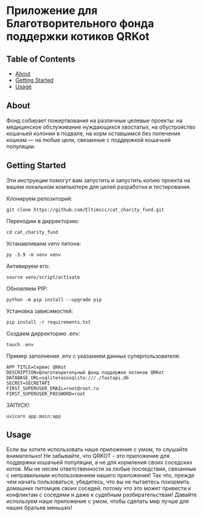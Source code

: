 # Приложение для Благотворительного фонда поддержки котиков QRKot



## Table of Contents

- [About](#about)
- [Getting Started](#getting_started)
- [Usage](#usage)

## About <a name = "about"></a>

Фонд собирает пожертвования на различные целевые проекты: на медицинское обслуживание нуждающихся хвостатых, на обустройство кошачьей колонии в подвале, на корм оставшимся без попечения кошкам — на любые цели, связанные с поддержкой кошачьей популяции.

## Getting Started <a name = "getting_started"></a>

Эти инструкции помогут вам запустить и запустить копию проекта на вашем локальном компьютере для целей разработки и тестирования.

Клонируем репозиторий:
```
git clone https://github.com/Eltimccc/cat_charity_fund.git
```

Переходим в дирректорию:
```
cd cat_charity_fund
```

Устанавливаем venv питона:
```
py -3.9 -m venv venv
```
Активируем его:
```
source venv/script/activate
```

Обновляем PIP:
```
python -m pip install --upgrade pip
```
Установка зависимостей:
```
pip install -r requirements.txt
```
Создаем дирректорию .env:
```
touch .env
```
Пример заполнения .env с указанием данных суперпользователя:
```
APP_TITLE=Сервис QRKot
DESCRIPTION=Благотворительный фонд поддержки котиков QRKot
DATABASE_URL=sqlite+aiosqlite:///./fastapi.db
SECRET=SECRETAPI
FIRST_SUPERUSER_EMAIL=root@root.ru
FIRST_SUPERUSER_PASSWORD=root
```
ЗАПУСК!
```
uvicorn app.main:app
```

## Usage

Если вы хотите использовать наше приложение с умом, то слушайте внимательно! Не забывайте, что QRKOT - это приложение для поддержки кошачьей популяции, а не для кормления своих соседских котов. Мы не несем ответственности за любые последствия, связанные с неправильным использованием нашего приложения! Так что, прежде чем начать пользоваться, убедитесь, что вы не пытаетесь покормить домашних питомцев своих соседей, потому что это может привести к конфликтам с соседями и даже к судебным разбирательствам! Давайте используем наше приложение с умом, чтобы сделать мир лучше для наших братьев меньших!
